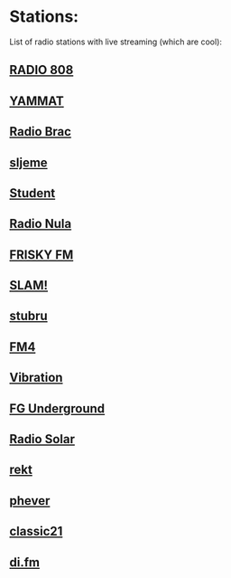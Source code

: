 # Stations:

List of radio stations with live streaming (which are cool):

## [RADIO 808](https://radio808.com/player/)
## [YAMMAT](https://yammat.fm/popup/)
## [Radio Brac](http://www.radiolive.biz/webplayer/radio-brac/)
## [sljeme](https://onlineradiobox.com/hr/hrsljeme/?cs=hr.hrsljeme&played=1)
## [Student](http://onlineradiobox.com/hr/student/player/?cs=hr.student&played=1)
## [Radio Nula](https://radionula.com/)
## [FRISKY FM](https://www.friskyradio.com/)
## [SLAM!](https://player.slam.nl/?stream=slam&brand=slam)
## [stubru](https://radioplus.be/#/stubru/herbeluister)
## [FM4](https://fm4.orf.at/player/live)
## [Vibration](http://vibrationbelgique.ice.infomaniak.ch/vibrationbelgique-high)
## [FG Underground](https://onlineradiobox.com/fr/radiofgunder/?cs=fr.radiofgunder&played=1&lang=en)
## [Radio Solar](http://radioonline.com.pt/embed/solar-fm/)
## [rekt](https://rekt.network/?station=rekt#Station)
## [phever](https://www.phever.ie/)
## [classic21](https://www.rtbf.be/radio/liveradio/classic21)
## [di.fm](https://www.di.fm/progressive)
